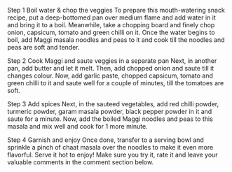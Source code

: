 Step 1 Boil water & chop the veggies
    To prepare this mouth-watering snack recipe, put a deep-bottomed pan over medium flame and add water in it and bring it to a boil. Meanwhile, take a chopping board and finely chop onion, capsicum, tomato and green chilli on it. Once the water begins to boil, add Maggi masala noodles and peas to it and cook till the noodles and peas are soft and tender.
    
Step 2 Cook Maggi and saute veggies in a separate pan
    Next, in another pan, add butter and let it melt. Then, add chopped onion and saute till it changes colour. Now, add garlic paste, chopped capsicum, tomato and green chilli to it and saute well for a couple of minutes, till the tomatoes are soft.

Step 3 Add spices
    Next, in the sauteed vegetables, add red chilli powder, turmeric powder, garam masala powder, black pepper powder in it and saute for a minute. Now, add the boiled Maggi noodles and peas to this masala and mix well and cook for 1 more minute.

Step 4 Garnish and enjoy
    Once done, transfer to a serving bowl and sprinkle a pinch of chaat masala over the noodles to make it even more flavorful. Serve it hot to enjoy! Make sure you try it, rate it and leave your valuable comments in the comment section below.

